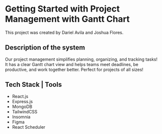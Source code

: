 # Getting Started with Project Management with Gantt Chart

This project was created by Dariel Avila and Joshua Flores.

## Description of the system

Our project management simplifies planning, organizing, and tracking tasks! It has a clear Gantt chart view and helps teams meet deadlines, be productive, and work together better. Perfect for projects of all sizes!

## Tech Stack | Tools

- React.js
- Express.js
- MongoDB
- TailwindCSS
- Insomnia
- Figma
- React Scheduler
